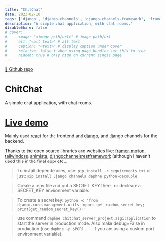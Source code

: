 ```yaml
---
title: "ChitChat"
date: 2023-02-10
tags: ['django', 'django-channels', 'django-channels-framework', 'framer-motion', 'python', 'react', 'reactjs', 'tailwindcss']
description: "A simple chat application, with chat rooms."
disableShare: false
# cover:
#     image: "<image path/url>" # image path/url
#     alt: "<alt text>" # alt text
#     caption: "<text>" # display caption under cover
#     relative: false # when using page bundles set this to true
#     hidden: true # only hide on current single page
---
```


[🔗 Github repo](https://github.com/dev-abir/ChitChat)
# ChitChat
A simple chat application, with chat rooms.

# **[Live demo](https://chitchat-client.onrender.com/)**

Mainly used [react](https://reactjs.org/) for the frontend and [django](https://www.djangoproject.com/), and django channels for the backend.

Thanks to the open source libraries and websites like: [framer-motion](https://www.framer.com/motion/), [tailwindcss](https://tailwindcss.com/),
[animista](https://animista.net/),
[djangochannelsrestframework](https://github.com/hishnash/djangochannelsrestframework) (although I haven't used this in the final app) etc...

> To install dependencies, use: `pip install -r requirements.txt` or just: `pip install Django channels daphne python-decouple`

> Create a .env file and put a SECRET_KEY there, or decleare a SECRET_KEY environment variable.

> To create a secret key: `python -c 'from django.core.management.utils import get_random_secret_key; print(get_random_secret_key())'`

> use command `daphne chitchat_server_project.asgi:application` to start the server in production mode. Also make debug=False in production (use `daphne -p $PORT ...` if you are using a custom port environment variable).

